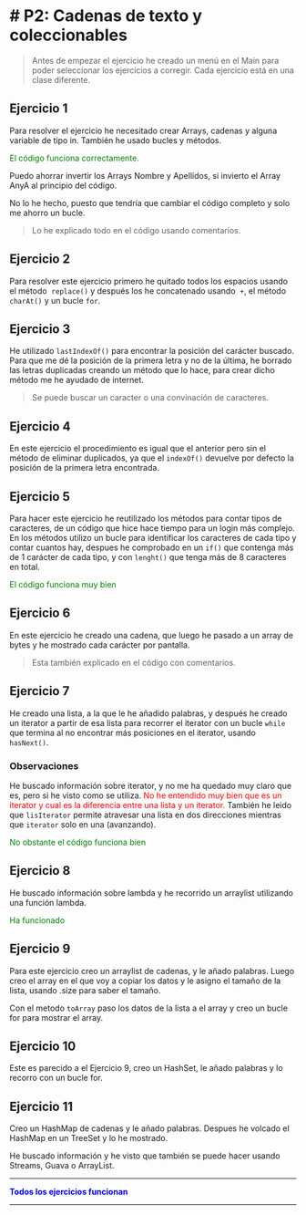 # # P2: Cadenas de texto y coleccionables

>Antes de empezar el ejercicio he creado un menú en el Main para poder seleccionar los ejercicios a corregir. Cada ejercicio está en una clase diferente.

## Ejercicio 1
Para resolver el ejercicio he necesitado crear Arrays, cadenas y alguna variable de tipo in. 
También he usado bucles y métodos.


<span style="color:green">El código funciona correctamente.</span>


Puedo ahorrar invertir los Arrays Nombre y Apellidos, si invierto el Array AnyA al principio del código.

No lo he hecho, puesto que tendría que cambiar el código completo y solo me ahorro un bucle.


>Lo he explicado todo en el código usando comentarios.
>

## Ejercicio 2

Para resolver este ejercicio primero he quitado todos los espacios usando el método  ```replace()``` y después los he concatenado usando  ```+```, el método ```charAt()``` y un bucle ```for```.

## Ejercicio 3
He utilizado ```lastIndexOf()``` para encontrar la posición del carácter buscado. Para que me dé la posición de la primera letra y no de la última, he borrado las letras duplicadas creando un método que lo hace, para crear dicho método me he ayudado de internet.

>Se puede buscar un caracter o una convinación de caracteres.
>
## Ejercicio 4

En este ejercicio el procedimiento es igual que el anterior pero sin el método de eliminar duplicados, ya que el  ```indexOf()``` devuelve por defecto la posición de la primera letra encontrada.

## Ejercicio 5

Para hacer este ejercicio he reutilizado los métodos para contar tipos de caracteres, de un código que hice hace tiempo para un login más complejo.
En los métodos utilizo un bucle para identificar los caracteres de cada tipo y contar cuantos hay, despues he comprobado en un ```if()``` que contenga más de 1 carácter de cada tipo, y con ```lenght()``` que tenga más de 8 caracteres en total.

<span style="color:green">El código funciona muy bien</span>

## Ejercicio 6

En este ejercicio he creado una cadena, que luego he pasado a un array de bytes y he mostrado cada carácter por pantalla. 
>Esta también explicado en el código con comentarios.
>

## Ejercicio 7

He creado una lista, a la que le he añadido palabras, y después he creado un iterator a partir de esa lista para recorrer el iterator con un bucle ```while``` que termina al no encontrar más posiciones en el iterator, usando ```hasNext()```.

### Observaciones

He buscado información sobre iterator, y no me ha quedado muy claro que es, pero si he visto como se utiliza.
<span style="color:red">No he entendido muy bien que es un iterator y cual es la diferencia entre una lista y un iterator.</span>
También he leido que ```lisIterator``` permite atravesar una lista en dos direcciones mientras que ```iterator``` solo en una (avanzando).

<span style="color:green">No obstante el código funciona bien</span>

## Ejercicio 8

He buscado información sobre lambda y he recorrido un arraylist utilizando una función lambda.

<span style="color:green">Ha funcionado</span>

## Ejercicio 9

Para este ejercicio creo un arraylist de cadenas, y le añado palabras.
Luego creo el array en el que voy a copiar los datos y le asigno el tamaño de la lista, usando .size para saber el tamaño.

Con el metodo ```toArray``` paso los datos de la lista a el array y creo un bucle for para mostrar el array.

## Ejercicio 10

Este es parecido a el Ejercicio 9, creo un HashSet, le añado palabras y lo recorro con un bucle for.

## Ejercicio 11

Creo un HashMap de cadenas y le añado palabras.
Despues he volcado el HashMap en un TreeSet y lo he mostrado.

He buscado información y he visto que también se puede hacer usando Streams, Guava o ArrayList.

***
<span style="color:blue">**Todos los ejercicios funcionan**</span>
***
